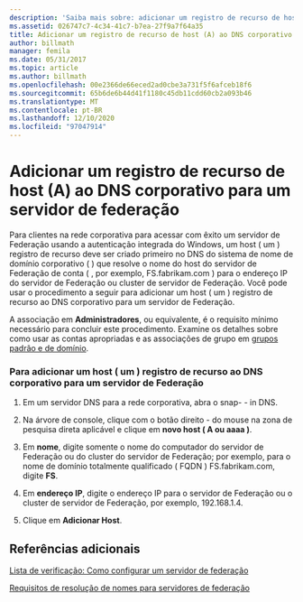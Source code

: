 ```yaml
---
description: 'Saiba mais sobre: adicionar um registro de recurso de host (A) ao DNS corporativo para um servidor de Federação'
ms.assetid: 026747c7-4c34-41c7-b7ea-27f9a7f64a35
title: Adicionar um registro de recurso de host (A) ao DNS corporativo para um servidor de federação
author: billmath
manager: femila
ms.date: 05/31/2017
ms.topic: article
ms.author: billmath
ms.openlocfilehash: 00e2366de66eced2ad0cbe3a731f5f6afceb18f6
ms.sourcegitcommit: 65b6de6b44d41f1180c45db11cdd60cb2a093b46
ms.translationtype: MT
ms.contentlocale: pt-BR
ms.lasthandoff: 12/10/2020
ms.locfileid: "97047914"
---
```

# <a name="add-a-host-a-resource-record-to-corporate-dns-for-a-federation-server"></a>Adicionar um registro de recurso de host (A) ao DNS corporativo para um servidor de federação



Para clientes na rede corporativa para acessar com êxito um servidor de Federação usando a autenticação integrada do Windows, um host \( um \) registro de recurso deve ser criado primeiro no DNS do sistema de nome de domínio corporativo \( \) que resolve o nome do host do servidor de Federação de conta \( , por exemplo, FS.fabrikam.com \) para o endereço IP do servidor de Federação ou cluster de servidor de Federação. Você pode usar o procedimento a seguir para adicionar um host \( um \) registro de recurso ao DNS corporativo para um servidor de Federação.

A associação em **Administradores**, ou equivalente, é o requisito mínimo necessário para concluir este procedimento.  Examine os detalhes sobre como usar as contas apropriadas e as associações de grupo em [grupos padrão e de domínio](https://go.microsoft.com/fwlink/?LinkId=83477).

### <a name="to-add-a-host-a-resource-record-to-corporate-dns-for-a-federation-server"></a>Para adicionar um host \( um \) registro de recurso ao DNS corporativo para um servidor de Federação

1.  Em um servidor DNS para a rede corporativa, abra o snap- \- in DNS.

2.  Na árvore de console, clique com o botão direito \- do mouse na zona de pesquisa direta aplicável e clique em **novo host \( A ou aaaa \)**.

3.  Em **nome**, digite somente o nome do computador do servidor de Federação ou do cluster do servidor de Federação; por exemplo, para o nome de domínio totalmente qualificado \( FQDN \) FS.fabrikam.com, digite **FS**.

4.  Em **endereço IP**, digite o endereço IP para o servidor de Federação ou o cluster de servidor de Federação, por exemplo, 192.168.1.4.

5.  Clique em **Adicionar Host**.

## <a name="additional-references"></a>Referências adicionais
[Lista de verificação: Como configurar um servidor de federação](Checklist--Setting-Up-a-Federation-Server.md)

[Requisitos de resolução de nomes para servidores de federação](/previous-versions/windows/it-pro/windows-server-2012-R2-and-2012/dd807055(v=ws.11))


